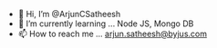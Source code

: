 - 👋 Hi, I’m @ArjunCSatheesh
- 🌱 I’m currently learning ... Node JS, Mongo DB
- 📫 How to reach me ... arjun.satheesh@byjus.com

<!---
ArjunCSatheesh/ArjunCSatheesh is a ✨ special ✨ repository because its `README.md` (this file) appears on your GitHub profile.
You can click the Preview link to take a look at your changes.
--->
